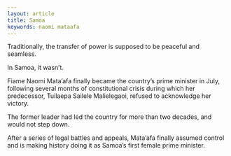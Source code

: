 ```yaml
---
layout: article
title: Samoa
keywords: naomi mataafa
---
```


Traditionally, the transfer of power is supposed to be peaceful and seamless.

In Samoa, it wasn’t.

Fiame Naomi Mata’afa finally became the country’s prime minister in July, following several months of constitutional crisis during which her predecessor, Tuilaepa Sailele Malielegaoi, refused to acknowledge her victory.

The former leader had led the country for more than two decades, and would not step down.

After a series of legal battles and appeals, Mata’afa finally assumed control and is making history doing it as Samoa’s first female prime minister.
